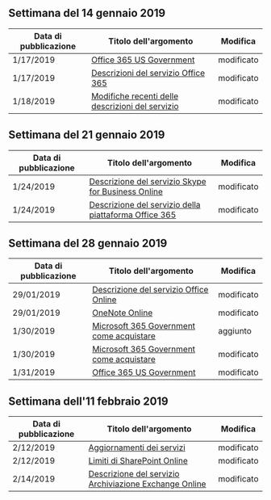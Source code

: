 <!-- This file is generated automatically each week. Changes made to this file will be overwritten.-->




## <a name="week-of-january-14-2019"></a>Settimana del 14 gennaio 2019


| Data di pubblicazione |Titolo dell'argomento | Modifica |
|------|------------|--------|
| 1/17/2019 | [Office 365 US Government](/Office365/ServiceDescriptions/office-365-platform-service-description/office-365-us-government/office-365-us-government) | modificato |
| 1/17/2019 | [Descrizioni del servizio Office 365](/Office365/ServiceDescriptions/office-365-service-descriptions-technet-library) | modificato |
| 1/18/2019 | [Modifiche recenti delle descrizioni del servizio](/Office365/ServiceDescriptions/recent-service-descriptions-changes) | modificato |


## <a name="week-of-january-21-2019"></a>Settimana del 21 gennaio 2019


| Data di pubblicazione |Titolo dell'argomento | Modifica |
|------|------------|--------|
| 1/24/2019 | [Descrizione del servizio Skype for Business Online](/Office365/ServiceDescriptions/skype-for-business-online-service-description/skype-for-business-online-service-description) | modificato |
| 1/24/2019 | [Descrizione del servizio della piattaforma Office 365](/Office365/ServiceDescriptions/office-365-platform-service-description/office-365-platform-service-description) | modificato |


## <a name="week-of-january-28-2019"></a>Settimana del 28 gennaio 2019


| Data di pubblicazione |Titolo dell'argomento | Modifica |
|------|------------|--------|
| 29/01/2019 | [Descrizione del servizio Office Online](/Office365/ServiceDescriptions/office-online-service-description/office-online-service-description) | modificato |
| 29/01/2019 | [OneNote Online](/Office365/ServiceDescriptions/office-online-service-description/onenote-online) | modificato |
| 1/30/2019 | [Microsoft 365 Government come acquistare](/Office365/ServiceDescriptions/office-365-platform-service-description/office-365-us-government/microsoft-365-government-how-to-buy) | aggiunto |
| 1/30/2019 | [Microsoft 365 Government come acquistare](/Office365/ServiceDescriptions/office-365-platform-service-description/office-365-us-government/microsoft-365-government-how-to-buy) | modificato |
| 1/31/2019 | [Office 365 US Government](/Office365/ServiceDescriptions/office-365-platform-service-description/office-365-us-government/office-365-us-government) | modificato |


## <a name="week-of-february-11-2019"></a>Settimana dell'11 febbraio 2019


| Data di pubblicazione |Titolo dell'argomento | Modifica |
|------|------------|--------|
| 2/12/2019 | [Aggiornamenti dei servizi](/Office365/ServiceDescriptions/office-365-platform-service-description/service-updates) | modificato |
| 2/12/2019 | [Limiti di SharePoint Online](/Office365/ServiceDescriptions/sharepoint-online-service-description/sharepoint-online-limits) | modificato |
| 2/14/2019 | [Descrizione del servizio Archiviazione Exchange Online](/Office365/ServiceDescriptions/exchange-online-archiving-service-description/exchange-online-archiving-service-description) | modificato |
